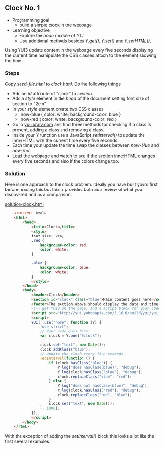 
## Clock No. 1

- Programming goal
    + build a simple clock in the webpage
- Learning objective 
    + Explore the _node_ module of _YUI_
    + Use additional methods besides _Y.get()_, _Y.set()_ and _Y.setHTML()_.


Using YUI3 update content in the webpage every five seconds displaying the current time manipulate
the CSS classes attach to the element showing the time.



### Steps

Copy _seed-file.html_ to _clock.html_. Do the following things

- Add an _id_ attribute of "clock" to _section_.
- Add a _style_ element in the _head_ of the document setting font size of section to "2em"
- In your _style_ element create two CSS classes
    + .now-blue { color: white; background-color: blue }
    + .now-red { color: white; background-color: red }
- Go to [yuilibrary.com](http://yuilibrary.com/yui/docs/node) and find three methods for checking if a class is present, adding a class and removing a class.
- Inside your _Y_ function use a JavaScript _setInterval()_ to update the innerHTML with the current time every five seconds.
- Each time your update the time swap the classes between _now-blue_ and _now-red_.
- Load the webpage and watch to see if the section innerHTML changes every five seconds and also if the colors change too.


### Solution

Here is one approach to the clock problem.  Ideally you have built yours first before reading this but this is provided
both as a review of what you discovered and as a comparison.

[solution-clock.html](solution-clock.html)
```HTML
    <!DOCTYPE html>
    <html>
        <head>
            <title>Clock</title>
            <style>
            font-size: 2em;
            .red {
                background-color: red;
                color: white;
            }

            .blue {
                background-color: blue;
                color: white;
            }
            </style>
        </head>
        <body>
            <header>Clock</header>
            <section id="clock" class="blue">Main content goes here</section>
            <footer>The section above should display the date and time. It should change every second.</footer>
            <!-- get YUI3 on the page, and a script block for your code -->
            <script src="http://yui.yahooapis.com/3.10.0/build/yui/yui-min.js"></script>
            <script>
            YUI().use("node", function (Y) {
                "use strict";
                // Your code goes here
                var clock = Y.one("#clock");

                clock.set("text", new Date());
                clock.addClass("blue");
                // Update the clock every five seconds
                setInterval(function () {
                    if (clock.hasClass("blue")) {
                        Y.log("does hasClase(blue)", "debug");
                        Y.log(clock.hasClass("blue"), "debug");
                        clock.replaceClass("blue", "red");
                    } else {
                        Y.log("does not hasClase(blue)", "debug");
                        Y.log(clock.hasClass("red"), "debug");
                        clock.replaceClass("red", "blue");
                    }
                    clock.set("text", new Date());
                }, 1000);
            });
            </script>
        </body>
    </html>
```

With the exception of adding the _setInterval()_ block this looks allot like the first several examples.
